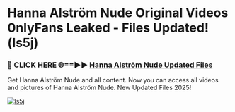# Hanna Alström Nude Original Videos 0nlyFans Leaked - Files Updated! (ls5j)

<h3>🔴 CLICK HERE 🌐==►► <a href="https://tinyurl.com/5h6xmrr3" rel="nofollow">Hanna Alström Nude Updated Files</a></h3>

Get Hanna Alström Nude and all content. Now you can access all videos and pictures of Hanna Alström Nude. New Updated Files 2025!

[![ls5j](https://i.imgur.com/KVD873Z.gif)](https://tinyurl.com/5h6xmrr3)
